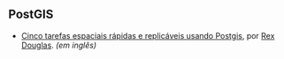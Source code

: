 ## PostGIS

- [Cinco tarefas espaciais rápidas e replicáveis usando Postgis](http://rexdouglass.com/postgis/), por [Rex Douglas](http://rexdouglass.com). *(em inglês)*
